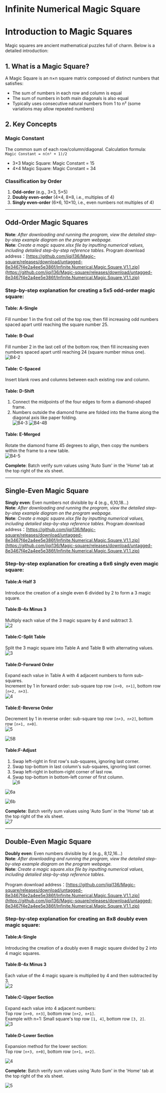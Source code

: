 # Infinite Numerical Magic Square 

# Introduction to Magic Squares

Magic squares are ancient mathematical puzzles full of charm. Below is a detailed introduction:

## 1. What is a Magic Square?
A Magic Square is an n×n square matrix composed of distinct numbers that satisfies:
- The sum of numbers in each row and column is equal  
- The sum of numbers in both main diagonals is also equal  
- Typically uses consecutive natural numbers from 1 to n² (some variations may allow repeated numbers)

## 2. Key Concepts
### Magic Constant
The common sum of each row/column/diagonal. Calculation formula:  
`Magic Constant = n(n² + 1)/2`  
- 3×3 Magic Square: Magic Constant = 15  
- 4×4 Magic Square: Magic Constant = 34  

### Classification by Order
1. **Odd-order** (e.g., 3×3, 5×5)  
2. **Doubly even-order** (4×4, 8×8, i.e., multiples of 4)  
3. **Singly even-order** (6×6, 10×10, i.e., even numbers not multiples of 4)

---

## Odd-Order Magic Squares
**Note**: *After downloading and running the program, view the detailed step-by-step example diagram on the program webpage.*  
**Note**: *Create a magic square.xlsx file by inputting numerical values, including detailed step-by-step reference tables.*
Program download address：[https://github.com/jiqi136/Magic-square/releases/download/untagged-8e3467f4e2a4ee5e386f/Infinite.Numerical.Magic.Square.V1.1.zip](https://github.com/jiqi136/Magic-square/releases/download/untagged-8e3467f4e2a4ee5e386f/Infinite.Numerical.Magic.Square.V1.1.zip)

### Step-by-step explanation for creating a 5x5 odd-order magic square:
#### Table: A-Single  
Fill number 1 in the first cell of the top row, then fill increasing odd numbers spaced apart until reaching the square number 25.  

#### Table: B-Dual  
Fill number 2 in the last cell of the bottom row, then fill increasing even numbers spaced apart until reaching 24 (square number minus one).  
  ![B4-2](https://sourceforge.net/u/jier136/code/ci/main/tree/%E5%A5%87%E9%98%B6%E8%A7%A3%E8%AF%B4-2.png?format=raw )

#### Table: C-Spaced  
Insert blank rows and columns between each existing row and column.  


#### Table: D-Shift  
1. Connect the midpoints of the four edges to form a diamond-shaped frame.  
2. Numbers outside the diamond frame are folded into the frame along the diagonal axis like paper folding.  
 ![B4-3](https://sourceforge.net/u/jier136/code/ci/main/tree/%E5%A5%87%E9%98%B6%E8%A7%A3%E8%AF%B4-3.png?format=raw)
![B4-4B](https://sourceforge.net/u/jier136/code/ci/main/tree/%E5%A5%87%E9%98%B6%E8%A7%A3%E8%AF%B4-4B.png?format=raw )


#### Table: E-Merged  
Rotate the diamond frame 45 degrees to align, then copy the numbers within the frame to a new table.  
 ![B4-5](https://sourceforge.net/u/jier136/code/ci/main/tree/%E5%A5%87%E9%98%B6%E8%A7%A3%E8%AF%B4-5.png?format=raw )

**Complete**: Batch verify sum values using 'Auto Sum' in the 'Home' tab at the top right of the xls sheet.

---

## Single-Even Magic Square
**Singly even**: Even numbers not divisible by 4 (e.g., 6,10,18...)  
**Note**: *After downloading and running the program, view the detailed step-by-step example diagram on the program webpage.*  
**Note**: *Create a magic square.xlsx file by inputting numerical values, including detailed step-by-step reference tables.*
Program download address：[https://github.com/jiqi136/Magic-square/releases/download/untagged-8e3467f4e2a4ee5e386f/Infinite.Numerical.Magic.Square.V1.1.zip](https://github.com/jiqi136/Magic-square/releases/download/untagged-8e3467f4e2a4ee5e386f/Infinite.Numerical.Magic.Square.V1.1.zip)

### Step-by-step explanation for creating a 6x6 singly even magic square:
#### Table:A-Half 3  
Introduce the creation of a single even 6 divided by 2 to form a 3 magic square.  


#### Table:B-4x Minus 3  
Multiply each value of the 3 magic square by 4 and subtract 3.  
   ![2](https://sourceforge.net/u/jier136/code/ci/main/tree/%E5%8D%95%E5%81%B6%E8%A7%A3%E8%AF%B4-2.png?format=raw)


#### Table:C-Split Table  
Split the 3 magic square into Table A and Table B with alternating values.  
  ![3](https://sourceforge.net/u/jier136/code/ci/main/tree/%E5%8D%95%E5%81%B6%E8%A7%A3%E8%AF%B4-3.png?format=raw)



#### Table:D-Forward Order  
Expand each value in Table A with 4 adjacent numbers to form sub-squares.  
Increment by 1 in forward order: sub-square top row `[n+0, n+1]`, bottom row `[n+2, n+3]`.  
 ![4](https://sourceforge.net/u/jier136/code/ci/main/tree/%E5%8D%95%E5%81%B6%E8%A7%A3%E8%AF%B4-3A.png?format=raw)



#### Table:E-Reverse Order  
Decrement by 1 in reverse order: sub-square top row `[n+3, n+2]`, bottom row `[n+1, n+0]`.  
![5](https://sourceforge.net/u/jier136/code/ci/main/tree/%E5%8D%95%E5%81%B6%E8%A7%A3%E8%AF%B4-4A.png?format=raw)

![5B](https://sourceforge.net/u/jier136/code/ci/main/tree/%E5%8D%95%E5%81%B6%E8%A7%A3%E8%AF%B4-4C.png?format=raw)

#### Table:F-Adjust  
1. Swap left-right in first row's sub-squares, ignoring last corner.  
2. Swap top-bottom in last column's sub-squares, ignoring last corner.  
3. Swap left-right in bottom-right corner of last row.  
4. Swap top-bottom in bottom-left corner of first column.  
![6](https://sourceforge.net/u/jier136/code/ci/main/tree/%E5%8D%95%E5%81%B6%E8%A7%A3%E8%AF%B4-5A.png?format=raw)

![6a](https://sourceforge.net/u/jier136/code/ci/main/tree/%E5%8D%95%E5%81%B6%E8%A7%A3%E8%AF%B4-5B.png?format=raw )

![6b](https://sourceforge.net/u/jier136/code/ci/main/tree/%E5%8D%95%E5%81%B6%E8%A7%A3%E8%AF%B4-5C.png?format=raw)

**Complete**: Batch verify sum values using 'Auto Sum' in the 'Home' tab at the top right of the xls sheet.  
![7](https://sourceforge.net/u/jier136/code/ci/main/tree/%E5%8D%95%E5%81%B6%E8%A7%A3%E8%AF%B4-6.png?format=raw)


---

## Double-Even Magic Square
**Doubly even**: Even numbers divisible by 4 (e.g., 8,12,16...)  
**Note**: *After downloading and running the program, view the detailed step-by-step example diagram on the program webpage.*  
**Note**: *Create a magic square.xlsx file by inputting numerical values, including detailed step-by-step reference tables.*

Program download address：[https://github.com/jiqi136/Magic-square/releases/download/untagged-8e3467f4e2a4ee5e386f/Infinite.Numerical.Magic.Square.V1.1.zip](https://github.com/jiqi136/Magic-square/releases/download/untagged-8e3467f4e2a4ee5e386f/Infinite.Numerical.Magic.Square.V1.1.zip)

### Step-by-step explanation for creating an 8x8 doubly even magic square:
#### Table:A-Single  
Introducing the creation of a doubly even 8 magic square divided by 2 into 4 magic squares.  

#### Table:B-4x Minus 3  
Each value of the 4 magic square is multiplied by 4 and then subtracted by 3.  
 ![2](https://sourceforge.net/u/jier136/code/ci/main/tree/%E5%8F%8C%E5%81%B6%E8%A7%A3%E8%AF%B4-2.png?format=raw)



#### Table:C-Upper Section  
Expand each value into 4 adjacent numbers:  
Top row `[n+0, n+3]`, bottom row `[n+2, n+1]`.  
Example with n=1: Small square's top row `[1, 4]`, bottom row `[3, 2]`.  
  ![3](https://sourceforge.net/u/jier136/code/ci/main/tree/%E5%8F%8C%E5%81%B6%E8%A7%A3%E8%AF%B4-3.png?format=raw )


#### Table:D-Lower Section  
Expansion method for the lower section:  
Top row `[n+3, n+0]`, bottom row `[n+1, n+2]`.  

![4](https://sourceforge.net/u/jier136/code/ci/main/tree/%E5%8F%8C%E5%81%B6%E8%A7%A3%E8%AF%B4-4.png?format=raw)



**Complete**: Batch verify sum values using 'Auto Sum' in the 'Home' tab at the top right of the xls sheet.  

![5](https://sourceforge.net/u/jier136/code/ci/main/tree/%E5%8F%8C%E5%81%B6%E8%A7%A3%E8%AF%B4-5.png?format=raw)
   

